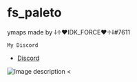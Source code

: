 # fs_paleto
ymaps made by ⸸♱♥IDK_FORCE♥♱⸸#7611

```My Discord```
- [Discord](https://discord.gg/6kJ5ubDEWE)


![Image description](https://cdn.discordapp.com/attachments/913606106553663508/969024562836672582/unknown.png)
<
